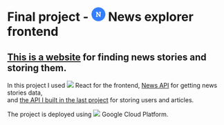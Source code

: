 # Final project - ![NewsExplorer](./src/images/newsExplorer.png) News explorer frontend

## [This is a website](https://gnews.students.nomoreparties.sbs/) for finding news stories and storing them.

In this project I used <img src="https://img.icons8.com/officel/16/000000/react.png"/> React for the frontend, [News API](https://newsapi.org/) for getting news stories data, </br> and [the API I built in the last project](https://github.com/galon7/news-explorer-api) for storing users and articles.

The project is deployed using <img src="https://img.icons8.com/color/20/000000/google-cloud.png"/> Google Cloud Platform.
